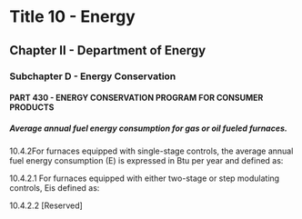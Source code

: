 
# Title 10 - Energy
## Chapter II - Department of Energy
### Subchapter D - Energy Conservation
#### PART 430 - ENERGY CONSERVATION PROGRAM FOR CONSUMER PRODUCTS
##### Average annual fuel energy consumption for gas or oil fueled furnaces.

10.4.2For furnaces equipped with single-stage controls, the average annual fuel energy consumption (E) is expressed in Btu per year and defined as:

10.4.2.1 For furnaces equipped with either two-stage or step modulating controls, Eis defined as:

10.4.2.2 [Reserved]
